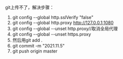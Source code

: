 git上传不了，解决步骤：

1.  git config --global http.sslVerify "false"
2. git config --global http.proxy http://127.0.0.1:1080
3. git config --global --unset http.proxy//取消全局代理
4.  git config --global --unset https.proxy
5.  然后用git add .
6.  git commit -m "2021.11.5"
7.  git push origin master